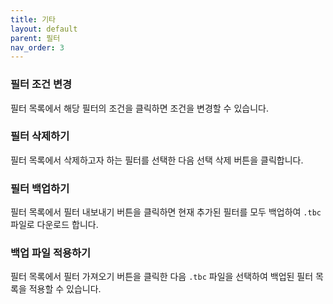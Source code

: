 ```yaml
---
title: 기타
layout: default
parent: 필터
nav_order: 3
---
```


### 필터 조건 변경
필터 목록에서 해당 필터의 조건을 클릭하면 조건을 변경할 수 있습니다.

### 필터 삭제하기
필터 목록에서 삭제하고자 하는 필터를 선택한 다음 선택 삭제 버튼을 클릭합니다.

### 필터 백업하기
필터 목록에서 필터 내보내기 버튼을 클릭하면 현재 추가된 필터를 모두 백업하여 `.tbc` 파일로 다운로드 합니다.

### 백업 파일 적용하기
필터 목록에서 필터 가져오기 버튼을 클릭한 다음 `.tbc` 파일을 선택하여 백업된 필터 목록을 적용할 수 있습니다. 
